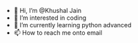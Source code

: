 - 👋 Hi, I’m @Khushal Jain
- 👀 I’m interested in coding
- 🌱 I’m currently learning python advanced
- 📫 How to reach me onto email

<!---
khushaljai/khushaljai is a ✨ special ✨ repository because its `README.md` (this file) appears on your GitHub profile.
You can click the Preview link to take a look at your changes.
--->
